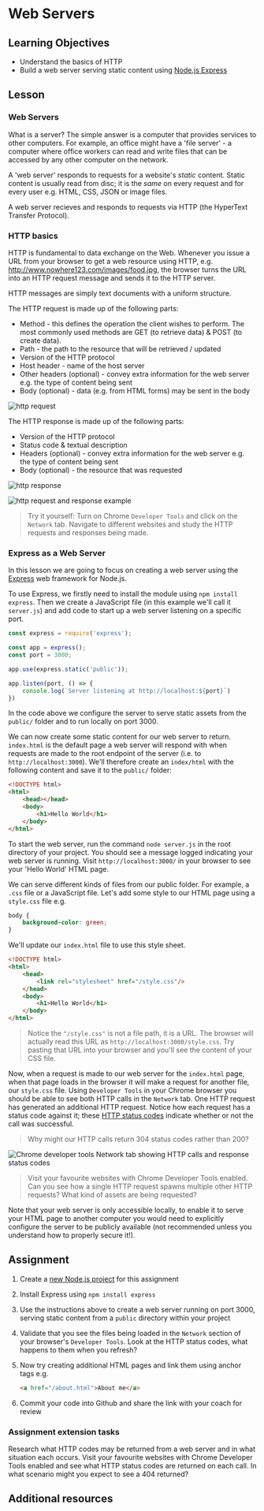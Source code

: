 # Web Servers

## Learning Objectives
- Understand the basics of HTTP
- Build a web server serving static content using [Node.js Express](https://expressjs.com/)  
## Lesson
### Web Servers
What is a server? The simple answer is a computer that provides services to other computers. For example, an office might have a 'file server' - a computer where office workers can read and write files that can be accessed by any other computer on the network.

A 'web server' responds to requests for a website's <em>static</em> content. Static content is usually read from disc; it is the <em>same</em> on every request and for every user e.g. HTML, CSS, JSON or image files. 

A web server recieves and responds to requests via HTTP (the HyperText Transfer Protocol).

### HTTP basics

HTTP is fundamental to data exchange on the Web. Whenever you issue a URL from your browser to get a web resource using HTTP, e.g. http://www.nowhere123.com/images/food.jpg, the browser turns the URL into an HTTP request message and sends it to the HTTP server. 

HTTP messages are simply text documents with a uniform structure.

The HTTP request is made up of the following parts:
  * Method - this defines the operation the client wishes to perform. The most commonly used methods are GET (to retrieve data) & POST (to create data).
  * Path - the path to the resource that will be retrieved / updated
  * Version of the HTTP protocol
  * Host header - name of the host server
  * Other headers (optional) - convey extra information for the web server e.g. the type of content being sent
  * Body (optional) - data (e.g. from HTML forms) may be sent in the body

![http request](https://user-images.githubusercontent.com/44523714/118111031-0ea77f80-b3db-11eb-9edb-5469dddf3512.png)

The HTTP response is made up of the following parts:
  * Version of the HTTP protocol
  * Status code & textual description
  * Headers (optional) - convey extra information for the web server e.g. the type of content being sent
  * Body (optional) - the resource that was requested

![http response](https://user-images.githubusercontent.com/44523714/118110957-f59ece80-b3da-11eb-8844-8b9d479a820a.png)



![http request and response example](https://user-images.githubusercontent.com/1316724/114316332-fc47d680-9afa-11eb-80bd-9c40c2a28a08.png)

> Try it yourself: Turn on Chrome `Developer Tools` and click on the `Network` tab. Navigate to different websites and study the HTTP requests and responses being made.

### Express as a Web Server
In this lesson we are going to focus on creating a web server using the [Express](https://expressjs.com/) web framework for Node.js.

To use Express, we firstly need to install the module using `npm install express`. Then we create a JavaScript file (in this example we'll call it `server.js`) and add code to start up a web server listening on a specific port. 

```javascript
const express = require('express');

const app = express();
const port = 3000;

app.use(express.static('public'));

app.listen(port, () => {
    console.log(`Server listening at http://localhost:${port}`)
})
```
In the code above we configure the server to serve static assets from the `public/` folder and to run locally on port 3000.

We can now create some static content for our web server to return. `index.html` is the default page a web server will respond with when requests are made to the root endpoint of the server (i.e. to `http://localhost:3000`). We'll therefore create an `index/html` with the following content and save it to the `public/` folder:
```html
<!DOCTYPE html>
<html>
    <head></head>
    <body>
        <h1>Hello World</h1>
    </body>
</html>
```
To start the web server, run the command `node server.js` in the root directory of your project. You should see a message logged indicating your web server is running. Visit `http://localhost:3000/` in your browser to see your 'Hello World' HTML page.

We can serve different kinds of files from our public folder. For example, a `.css` file or a JavaScript file. Let's add some style to our HTML page using a `style.css` file e.g.

```css
body {
    background-color: green;
}
```
We'll update our `index.html` file to use this style sheet.
```html
<!DOCTYPE html>
<html>
    <head>
        <link rel="stylesheet" href="/style.css"/>
    </head>
    <body>
        <h1>Hello World</h1>
    </body>
</html>
```
> Notice the `"/style.css"` is not a file path, it is a URL. The browser will actually read this URL as `http://localhost:3000/style.css`. Try pasting that URL into your browser and you'll see the content of your CSS file.

Now, when a request is made to our web server for the `index.html` page, when that page loads in the browser it will make a request for another file, our `style.css` file. Using `Developer Tools` in your Chrome browser you should be able to see both HTTP calls in the `Network` tab. One HTTP request has generated an additional HTTP request. Notice how each request has a status code against it; these [HTTP status codes](https://developer.mozilla.org/en-US/docs/Web/HTTP/Status) indicate whether or not the call was successful. 

> Why might our HTTP calls return 304 status codes rather than 200?

![Chrome developer tools Network tab showing HTTP calls and response status codes](https://user-images.githubusercontent.com/1316724/105642249-89767a00-5e80-11eb-9deb-2e8f753e8b9b.PNG)

> Visit your favourite websites with Chrome Developer Tools enabled. Can you see how a single HTTP request spawns multiple other HTTP requests? What kind of assets are being requested?

Note that your web server is only accessible locally, to enable it to serve your HTML page to another computer you would need to explicitly configure the server to be publicly available (not recommended unless you understand how to properly secure it!).

## Assignment
  1. Create a [new Node.js project](/curriculum#createNewProject) for this assignment

  1. Install Express using `npm install express`

  1. Use the instructions above to create a web server running on port 3000, serving static content from a `public` directory within your project
  1. Validate that you see the files being loaded in the `Network` section of your browser's `Developer Tools`. Look at the HTTP status codes, what happens to them when you refresh?
  1. Now try creating additional HTML pages and link them using anchor tags e.g.
       ```html
       <a href="/about.html">About me</a>
       ```
  1. Commit your code into Github and share the link with your coach for review

### Assignment extension tasks
Research what HTTP codes may be returned from a web server and in what situation each occurs. Visit your favourite websites with Chrome Developer Tools enabled and see what HTTP status codes are returned on each call. In what scenario might you expect to see a 404 returned?

## Additional resources
